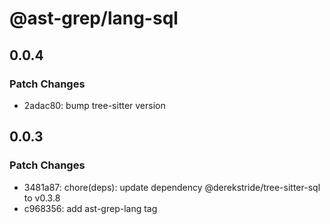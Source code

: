 # @ast-grep/lang-sql

## 0.0.4

### Patch Changes

- 2adac80: bump tree-sitter version

## 0.0.3

### Patch Changes

- 3481a87: chore(deps): update dependency @derekstride/tree-sitter-sql to v0.3.8
- c968356: add ast-grep-lang tag
